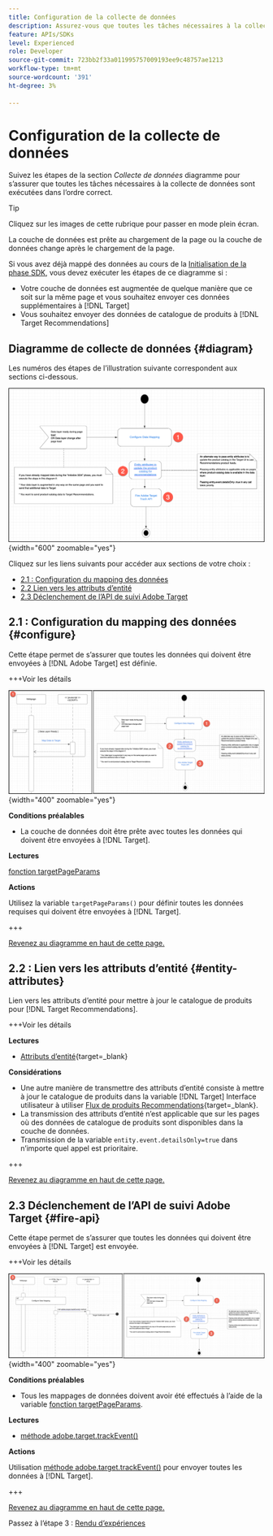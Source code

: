 ```yaml
---
title: Configuration de la collecte de données
description: Assurez-vous que toutes les tâches nécessaires à la collecte de données sont exécutées dans l’ordre approprié.
feature: APIs/SDKs
level: Experienced
role: Developer
source-git-commit: 723bb2f33a011995757009193ee9c48757ae1213
workflow-type: tm+mt
source-wordcount: '391'
ht-degree: 3%

---
```


# Configuration de la collecte de données

Suivez les étapes de la section *Collecte de données* diagramme pour s’assurer que toutes les tâches nécessaires à la collecte de données sont exécutées dans l’ordre correct.

>[!TIP]
>
>Cliquez sur les images de cette rubrique pour passer en mode plein écran.

La couche de données est prête au chargement de la page ou la couche de données change après le chargement de la page.

Si vous avez déjà mappé des données au cours de la [Initialisation de la phase SDK](/help/dev/patterns/recs-atjs/initialize-sdk.md), vous devez exécuter les étapes de ce diagramme si :

* Votre couche de données est augmentée de quelque manière que ce soit sur la même page et vous souhaitez envoyer ces données supplémentaires à [!DNL Target]
* Vous souhaitez envoyer des données de catalogue de produits à [!DNL Target Recommendations]

## Diagramme de collecte de données {#diagram}

Les numéros des étapes de l’illustration suivante correspondent aux sections ci-dessous.

![Diagramme de collecte de données](/help/dev/patterns/recs-atjs/assets/data-collection-diagram.png){width="600" zoomable="yes"}

Cliquez sur les liens suivants pour accéder aux sections de votre choix :

* [2.1 : Configuration du mapping des données](#configure)
* [2.2 Lien vers les attributs d’entité](#entity-attributes)
* [2.3 Déclenchement de l’API de suivi Adobe Target](#fire-api)

## 2.1 : Configuration du mapping des données {#configure}

Cette étape permet de s’assurer que toutes les données qui doivent être envoyées à [!DNL Adobe Target] est définie.

+++Voir les détails

![Configuration du diagramme de mappage des données](/help/dev/patterns/recs-atjs/assets/configure-data-mapping-combined.png){width="400" zoomable="yes"}

**Conditions préalables**

* La couche de données doit être prête avec toutes les données qui doivent être envoyées à [!DNL Target].

**Lectures**

[fonction targetPageParams](/help/dev/implement/client-side/atjs/atjs-functions/targetpageparams.md)

**Actions**

Utilisez la variable `targetPageParams()` pour définir toutes les données requises qui doivent être envoyées à [!DNL Target].

+++

[Revenez au diagramme en haut de cette page.](#diagram)

## 2.2 : Lien vers les attributs d’entité {#entity-attributes}

Lien vers les attributs d’entité pour mettre à jour le catalogue de produits pour [!DNL Target Recommendations].

+++Voir les détails

**Lectures**

* [Attributs d’entité](https://experienceleague.adobe.com/docs/target/using/recommendations/entities/entity-attributes.html){target=_blank}

**Considérations**

* Une autre manière de transmettre des attributs d’entité consiste à mettre à jour le catalogue de produits dans la variable [!DNL Target] Interface utilisateur à utiliser [Flux de produits Recommendations](https://experienceleague.adobe.com/docs/target/using/recommendations/entities/feeds.html){target=_blank}.
* La transmission des attributs d’entité n’est applicable que sur les pages où des données de catalogue de produits sont disponibles dans la couche de données.
* Transmission de la variable `entity.event.detailsOnly=true` dans n’importe quel appel est prioritaire.

+++

[Revenez au diagramme en haut de cette page.](#diagram)

## 2.3 Déclenchement de l’API de suivi Adobe Target {#fire-api}

Cette étape permet de s’assurer que toutes les données qui doivent être envoyées à [!DNL Target] est envoyée.

+++Voir les détails

![Déclenchement du diagramme de l’API de suivi Adobe Target](/help/dev/patterns/recs-atjs/assets/fire-track-api-combined.png){width="400" zoomable="yes"}

**Conditions préalables**

* Tous les mappages de données doivent avoir été effectués à l’aide de la variable [fonction targetPageParams](/help/dev/implement/client-side/atjs/atjs-functions/targetpageparams.md).

**Lectures**

* [méthode adobe.target.trackEvent()](/help/dev/implement/client-side/atjs/atjs-functions/adobe-target-trackevent.md)

**Actions**

Utilisation [méthode adobe.target.trackEvent()](/help/dev/implement/client-side/atjs/atjs-functions/adobe-target-trackevent.md) pour envoyer toutes les données à [!DNL Target].

+++

[Revenez au diagramme en haut de cette page.](#diagram)

Passez à l’étape 3 : [Rendu d’expériences](/help/dev/patterns/recs-atjs/render-experiences.md)

